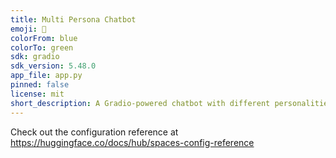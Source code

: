 ```yaml
---
title: Multi Persona Chatbot
emoji: 🐠
colorFrom: blue
colorTo: green
sdk: gradio
sdk_version: 5.48.0
app_file: app.py
pinned: false
license: mit
short_description: A Gradio-powered chatbot with different personalities
---
```


Check out the configuration reference at https://huggingface.co/docs/hub/spaces-config-reference

